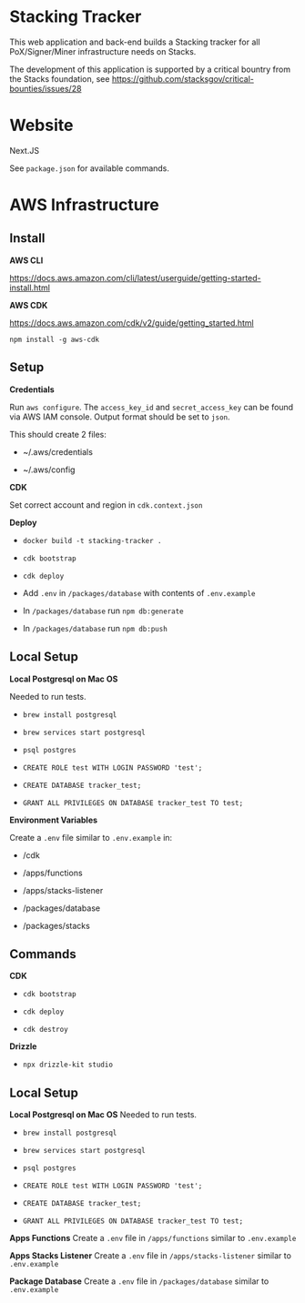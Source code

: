 # Stacking Tracker

This web application and back-end builds a Stacking tracker for all PoX/Signer/Miner infrastructure needs on Stacks.

The development of this application is supported by a critical bountry from the Stacks foundation, see https://github.com/stacksgov/critical-bounties/issues/28

# Website

Next.JS

See `package.json` for available commands.

# AWS Infrastructure

## Install

**AWS CLI**

https://docs.aws.amazon.com/cli/latest/userguide/getting-started-install.html

**AWS CDK**

https://docs.aws.amazon.com/cdk/v2/guide/getting_started.html

`npm install -g aws-cdk`

## Setup

**Credentials**

Run `aws configure`. The `access_key_id` and `secret_access_key` can be found via AWS IAM console. Output format should be set to `json`.

This should create 2 files:

- ~/.aws/credentials

- ~/.aws/config

**CDK**

Set correct account and region in `cdk.context.json`

**Deploy**

- `docker build -t stacking-tracker .`
- `cdk bootstrap`
- `cdk deploy`

- Add `.env` in `/packages/database` with contents of `.env.example`
- In `/packages/database` run `npm db:generate`
- In `/packages/database` run `npm db:push`

## Local Setup

**Local Postgresql on Mac OS**

Needed to run tests.

- `brew install postgresql`

- `brew services start postgresql`

- `psql postgres`

- `CREATE ROLE test WITH LOGIN PASSWORD 'test';`

- `CREATE DATABASE tracker_test;`

- `GRANT ALL PRIVILEGES ON DATABASE tracker_test TO test;`

**Environment Variables**

Create a `.env` file similar to `.env.example` in:

- /cdk

- /apps/functions

- /apps/stacks-listener

- /packages/database

- /packages/stacks

## Commands

**CDK**

- `cdk bootstrap`

- `cdk deploy`

- `cdk destroy`

**Drizzle**

- `npx drizzle-kit studio`

## Local Setup

**Local Postgresql on Mac OS**
Needed to run tests.

- `brew install postgresql`
- `brew services start postgresql`

- `psql postgres`

- `CREATE ROLE test WITH LOGIN PASSWORD 'test';`
- `CREATE DATABASE tracker_test;`
- `GRANT ALL PRIVILEGES ON DATABASE tracker_test TO test;`

**Apps Functions**
Create a `.env` file in `/apps/functions` similar to `.env.example`

**Apps Stacks Listener**
Create a `.env` file in `/apps/stacks-listener` similar to `.env.example`

**Package Database**
Create a `.env` file in `/packages/database` similar to `.env.example`
